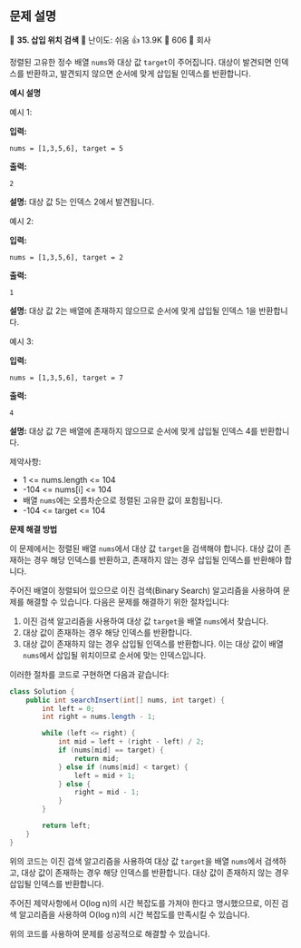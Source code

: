 ## 문제 설명
📌 **35. 삽입 위치 검색**
🌟 난이도: 쉬움
👍 13.9K
💬 606
🏢 회사

정렬된 고유한 정수 배열 `nums`와 대상 값 `target`이 주어집니다. 대상이 발견되면 인덱스를 반환하고, 발견되지 않으면 순서에 맞게 삽입될 인덱스를 반환합니다.

**예시 설명**

예시 1:

**입력:**
```plaintext
nums = [1,3,5,6], target = 5
```

**출력:**
```plaintext
2
```

**설명:**
대상 값 5는 인덱스 2에서 발견됩니다.

예시 2:

**입력:**
```plaintext
nums = [1,3,5,6], target = 2
```

**출력:**
```plaintext
1
```

**설명:**
대상 값 2는 배열에 존재하지 않으므로 순서에 맞게 삽입될 인덱스 1을 반환합니다.

예시 3:

**입력:**
```plaintext
nums = [1,3,5,6], target = 7
```

**출력:**
```plaintext
4
```

**설명:**
대상 값 7은 배열에 존재하지 않으므로 순서에 맞게 삽입될 인덱스 4를 반환합니다.

제약사항:

- 1 <= nums.length <= 104
- -104 <= nums[i] <= 104
- 배열 `nums`에는 오름차순으로 정렬된 고유한 값이 포함됩니다.
- -104 <= target <= 104

**문제 해결 방법**

이 문제에서는 정렬된 배열 `nums`에서 대상 값 `target`을 검색해야 합니다. 대상 값이 존재하는 경우 해당 인덱스를 반환하고, 존재하지 않는 경우 삽입될 인덱스를 반환해야 합니다.

주어진 배열이 정렬되어 있으므로 이진 검색(Binary Search) 알고리즘을 사용하여 문제를 해결할 수 있습니다. 다음은 문제를 해결하기 위한 절차입니다:

1. 이진 검색 알고리즘을 사용하여 대상 값 `target`을 배열 `nums`에서 찾습니다.
2. 대상 값이 존재하는 경우 해당 인덱스를 반환합니다.
3. 대상 값이 존재하지 않는 경우 삽입될 인덱스를 반환합니다. 이는 대상 값이 배열 `nums`에서 삽입될 위치이므로 순서에 맞는 인덱스입니다.

이러한 절차를 코드로 구현하면 다음과 같습니다:

```java
class Solution {
    public int searchInsert(int[] nums, int target) {
        int left = 0;
        int right = nums.length - 1;

        while (left <= right) {
            int mid = left + (right - left) / 2;
            if (nums[mid] == target) {
                return mid;
            } else if (nums[mid] < target) {
                left = mid + 1;
            } else {
                right = mid - 1;
            }
        }

        return left;
    }
}
```

위의 코드는 이진 검색 알고리즘을 사용하여 대상 값 `target`을 배열 `nums`에서 검색하고, 대상 값이 존재하는 경우 해당 인덱스를 반환합니다. 대상 값이 존재하지 않는 경우 삽입될 인덱스를 반환합니다.

주어진 제약사항에서 O(log n)의 시간 복잡도를 가져야 한다고 명시했으므로, 이진 검색 알고리즘을 사용하여 O(log n)의 시간 복잡도를 만족시킬 수 있습니다.

위의 코드를 사용하여 문제를 성공적으로 해결할 수 있습니다.

